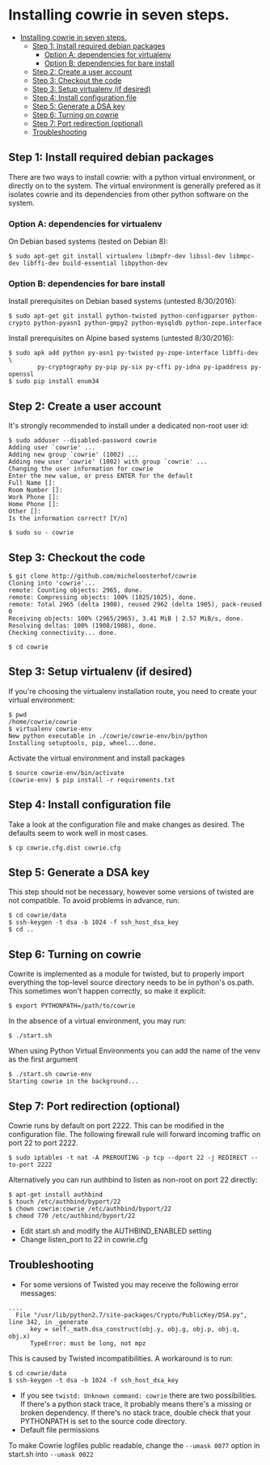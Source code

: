 
# Installing cowrie in seven steps.

- [Installing cowrie in seven steps.](#installing-cowrie-in-six-steps)
  * [Step 1: Install required debian packages](#step-1--install-required-debian-packages)
    + [Option A: dependencies for virtualenv](#option-a--dependencies-for-virtualenv)
    + [Option B: dependencies for bare install](#option-b--dependencies-for-bare-install)
  * [Step 2: Create a user account](#step-2--create-a-user-account)
  * [Step 3: Checkout the code](#step-3--checkout-the-code)
  * [Step 3: Setup virtualenv (if desired)](#step-3--setup-virtualenv--if-desired-)
  * [Step 4: Install configuration file](#step-4--install-configuration-file)
  * [Step 5: Generate a DSA key](#step-5--generate-a-dsa-key)
  * [Step 6: Turning on cowrie](#step-6--turning-on-cowrie)
  * [Step 7: Port redirection (optional)](#step-7--port-redirection--optional-)
  * [Troubleshooting](#troubleshooting)

## Step 1: Install required debian packages

There are two ways to install cowrie: with a python virtual environment, or directly on to the system.  The virtual environment is generally prefered as it isolates cowrie and its dependencies from other python software on the system.

### Option A: dependencies for virtualenv

On Debian based systems (tested on Debian 8):
```
$ sudo apt-get git install virtualenv libmpfr-dev libssl-dev libmpc-dev libffi-dev build-essential libpython-dev
```


### Option B: dependencies for bare install

Install prerequisites on Debian based systems (untested 8/30/2016):

```
$ sudo apt-get git install python-twisted python-configparser python-crypto python-pyasn1 python-gmpy2 python-mysqldb python-zope.interface
```

Install prerequisites on Alpine based systems (untested 8/30/2016):

```
$ sudo apk add python py-asn1 py-twisted py-zope-interface libffi-dev \
        py-cryptography py-pip py-six py-cffi py-idna py-ipaddress py-openssl
$ sudo pip install enum34
```

## Step 2: Create a user account

It's strongly recommended to install under a dedicated non-root user id:

```
$ sudo adduser --disabled-password cowrie
Adding user `cowrie' ...
Adding new group `cowrie' (1002) ...
Adding new user `cowrie' (1002) with group `cowrie' ...
Changing the user information for cowrie
Enter the new value, or press ENTER for the default
Full Name []:
Room Number []:
Work Phone []:
Home Phone []:
Other []:
Is the information correct? [Y/n]

$ sudo su - cowrie
```

## Step 3: Checkout the code

```
$ git clone http://github.com/micheloosterhof/cowrie
Cloning into 'cowrie'...
remote: Counting objects: 2965, done.
remote: Compressing objects: 100% (1025/1025), done.
remote: Total 2965 (delta 1908), reused 2962 (delta 1905), pack-reused 0
Receiving objects: 100% (2965/2965), 3.41 MiB | 2.57 MiB/s, done.
Resolving deltas: 100% (1908/1908), done.
Checking connectivity... done.

$ cd cowrie
```

## Step 3: Setup virtualenv (if desired)

If you're choosing the virtualenv installation route, you need to create your virtual environment:

```
$ pwd
/home/cowrie/cowrie
$ virtualenv cowrie-env
New python executable in ./cowrie/cowrie-env/bin/python
Installing setuptools, pip, wheel...done.
```

Activate the virtual environment and install packages

```
$ source cowrie-env/bin/activate
(cowrie-env) $ pip install -r requirements.txt
```

## Step 4: Install configuration file

Take a look at the configuration file and make changes as desired.  The defaults seem to work well in most cases.
```
$ cp cowrie.cfg.dist cowrie.cfg
```

## Step 5: Generate a DSA key

This step should not be necessary, however some versions of twisted are not compatible.  To avoid problems in advance, run:

```
$ cd cowrie/data
$ ssh-keygen -t dsa -b 1024 -f ssh_host_dsa_key
$ cd ..
```

## Step 6: Turning on cowrie

Cowrite is implemented as a module for twisted, but to properly import everything the top-level source directory needs to be in python's os.path.  This sometimes won't happen correctly, so make it explicit:

```
$ export PYTHONPATH=/path/to/cowrie
```

In the absence of a virtual environment, you may run:

```
$ ./start.sh
```

When using Python Virtual Environments you can add the name of the venv as the first argument

```
$ ./start.sh cowrie-env
Starting cowrie in the background...
```

## Step 7: Port redirection (optional)

Cowrie runs by default on port 2222. This can be modified in the configuration file.
The following firewall rule will forward incoming traffic on port 22 to port 2222.

```
$ sudo iptables -t nat -A PREROUTING -p tcp --dport 22 -j REDIRECT --to-port 2222
```

Alternatively you can run authbind to listen as non-root on port 22 directly:

```
$ apt-get install authbind
$ touch /etc/authbind/byport/22
$ chown cowrie:cowrie /etc/authbind/byport/22
$ chmod 770 /etc/authbind/byport/22
```

* Edit start.sh and modify the AUTHBIND_ENABLED setting
* Change listen_port to 22 in cowrie.cfg

## Troubleshooting

* For some versions of Twisted you may receive the following error messages:

```
....
  File "/usr/lib/python2.7/site-packages/Crypto/PublicKey/DSA.py", line 342, in _generate
      key = self._math.dsa_construct(obj.y, obj.g, obj.p, obj.q, obj.x)
      TypeError: must be long, not mpz
```

This is caused by Twisted incompatibilities. A workaround is to run:

```
$ cd cowrie/data
$ ssh-keygen -t dsa -b 1024 -f ssh_host_dsa_key
```

* If you see `twistd: Unknown command: cowrie` there are two possibilities.  If there's a python stack trace, it probably means there's a missing or broken dependency.  If there's no stack trace, double check that your PYTHONPATH is set to the source code directory.
* Default file permissions

To make Cowrie logfiles public readable, change the ```--umask 0077``` option in start.sh into ```--umask 0022```

